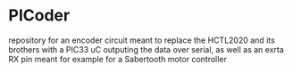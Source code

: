 # PICoder
repository for an encoder circuit meant to replace the HCTL2020 and its brothers with a PIC33 uC outputing the data over serial, as well as an exrta RX pin meant for example for a Sabertooth motor controller
